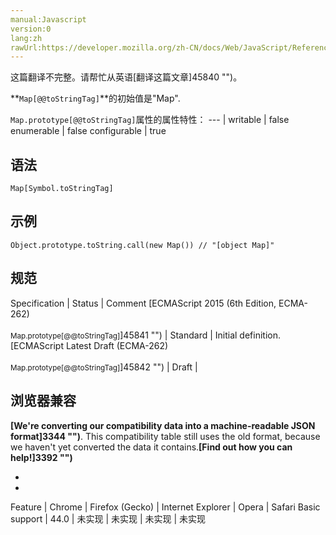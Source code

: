 ```yaml
---
manual:Javascript
version:0
lang:zh
rawUrl:https://developer.mozilla.org/zh-CN/docs/Web/JavaScript/Reference/Global_Objects/Map/@@toStringTag#
---
```




这篇翻译不完整。请帮忙从英语[翻译这篇文章]45840 "")。






**`Map[@@toStringTag]`**的初始值是&quot;Map&quot;.


`Map.prototype[@@toStringTag]`属性的属性特性： 
 ---  | 
writable | false 
enumerable | false 
configurable | true 



## 语法<a name="语法"></a>

```
Map[Symbol.toStringTag]
```

## 示例<a name="示例"></a>

```
Object.prototype.toString.call(new Map()) // "[object Map]"
```

## 规范<a name="规范"></a>

Specification | Status | Comment 
[ECMAScript 2015 (6th Edition, ECMA-262)<br></br><small>Map.prototype[@@toStringTag]</small>]45841 "") | Standard | Initial definition. 
[ECMAScript Latest Draft (ECMA-262)<br></br><small>Map.prototype[@@toStringTag]</small>]45842 "") | Draft |  


## 浏览器兼容<a name="浏览器兼容"></a>


**[We&#39;re converting our compatibility data into a machine-readable JSON format]3344 "")**. This compatibility table still uses the old format, because we haven&#39;t yet converted the data it contains.**[Find out how you can help!]3392 "")**


* 
* 

Feature | Chrome | Firefox (Gecko) | Internet Explorer | Opera | Safari 
Basic support | 44.0 | 未实现 | 未实现 | 未实现 | 未实现 






